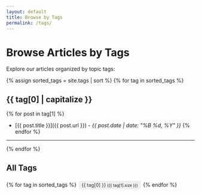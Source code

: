 ```yaml
---
layout: default
title: Browse by Tags
permalink: /tags/
---
```


# Browse Articles by Tags

Explore our articles organized by topic tags:

{% assign sorted_tags = site.tags | sort %}
{% for tag in sorted_tags %}
## {{ tag[0] | capitalize }}

{% for post in tag[1] %}
- [{{ post.title }}]({{ post.url }}) - *{{ post.date | date: "%B %d, %Y" }}*
{% endfor %}

---
{% endfor %}

## All Tags

<div style="margin: 20px 0;">
{% for tag in sorted_tags %}
  <span style="display: inline-block; background: #f0f0f0; padding: 4px 8px; margin: 2px; border-radius: 3px; font-size: 0.9em;">
    <a href="#{{ tag[0] }}" style="text-decoration: none; color: #333;">{{ tag[0] }}</a>
    <small>({{ tag[1].size }})</small>
  </span>
{% endfor %}
</div>